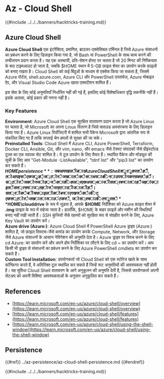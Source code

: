 # Az - Cloud Shell

{{#include ../../../banners/hacktricks-training.md}}

## Azure Cloud Shell

**Azure Cloud Shell** एक इंटरैक्टिव, प्रमाणित, ब्राउज़र-एक्सेसिबल टर्मिनल है जिसे Azure संसाधनों का प्रबंधन करने के लिए डिज़ाइन किया गया है, जो Bash या PowerShell के साथ काम करने की लचीलापन प्रदान करता है। यह एक अस्थायी, प्रति-सेशन होस्ट पर चलता है जो 20 मिनट की निष्क्रियता के बाद टाइमआउट हो जाता है, जबकि $HOME स्थान में 5-GB फ़ाइल शेयर का उपयोग करके फ़ाइलों को बनाए रखता है। Cloud Shell को कई बिंदुओं के माध्यम से एक्सेस किया जा सकता है, जिसमें Azure पोर्टल, shell.azure.com, Azure CLI और PowerShell दस्तावेज़, Azure मोबाइल ऐप, और Visual Studio Code Azure खाता एक्सटेंशन शामिल हैं।

इस सेवा के लिए कोई अनुमतियाँ निर्धारित नहीं की गई हैं, इसलिए कोई विशेषाधिकार वृद्धि तकनीकें नहीं हैं। इसके अलावा, कोई प्रकार की गणना नहीं है।

### Key Features

**Environment**: Azure Cloud Shell एक सुरक्षित वातावरण प्रदान करता है जो Azure Linux पर चलता है, जो Microsoft का अपना Linux वितरण है जिसे क्लाउड अवसंरचना के लिए डिज़ाइन किया गया है। Azure Linux रिपॉजिटरी में शामिल सभी पैकेज Microsoft द्वारा आंतरिक रूप से संकलित किए गए हैं ताकि सप्लाई चेन हमलों से सुरक्षा की जा सके।  
**Preinstalled Tools**: Cloud Shell में Azure CLI, Azure PowerShell, Terraform, Docker CLI, Ansible, Git, और vim, nano, और emacs जैसे टेक्स्ट संपादकों जैसे प्रीइंस्टॉल्ड टूल्स का एक व्यापक सेट शामिल है। ये टूल उपयोग के लिए तैयार हैं। स्थापित पैकेज और मॉड्यूल की सूची के लिए आप "Get-Module -ListAvailable", "tdnf list" और "pip3 list" का उपयोग कर सकते हैं।  
**$HOME persistence**: जब आप पहली बार Azure Cloud Shell शुरू करते हैं, तो आप इसे एक जुड़े स्टोरेज खाते के साथ या बिना उपयोग कर सकते हैं। स्टोरेज को न जोड़ने का विकल्प एक अस्थायी सत्र बनाता है जहां फ़ाइलें सत्र समाप्त होने पर हटा दी जाती हैं। सत्रों के बीच फ़ाइलों को बनाए रखने के लिए, एक स्टोरेज खाता माउंट करें, जो स्वचालित रूप से **$HOME\clouddrive** के रूप में जुड़ता है, आपके **$HOME** निर्देशिका को Azure फ़ाइल शेयर में **.img** फ़ाइल के रूप में सहेजा जाता है। हालाँकि, $HOME के बाहर फ़ाइलें और मशीन की स्थितियाँ बनाए नहीं रखी जाती हैं। SSH कुंजियों जैसे रहस्यों को सुरक्षित रूप से संग्रहीत करने के लिए, Azure Key Vault का उपयोग करें।  
**Azure drive (Azure:)**: Azure Cloud Shell में PowerShell Azure ड्राइव (Azure:) शामिल है, जो फ़ाइल सिस्टम-जैसे कमांड का उपयोग करके Compute, Network, और Storage जैसे Azure संसाधनों के आसान नेविगेशन की अनुमति देता है। Azure ड्राइव पर स्विच करने के लिए cd Azure: का उपयोग करें और अपने होम निर्देशिका पर लौटने के लिए cd ~ का उपयोग करें। आप किसी भी ड्राइव से संसाधनों का प्रबंधन करने के लिए Azure PowerShell cmdlets का उपयोग कर सकते हैं।  
**Custom Tool Installation**: उपयोगकर्ता जो Cloud Shell को एक स्टोरेज खाते के साथ कॉन्फ़िगर करते हैं, वे अतिरिक्त टूल स्थापित कर सकते हैं जिन्हें रूट अनुमतियों की आवश्यकता नहीं होती है। यह सुविधा Cloud Shell वातावरण के आगे अनुकूलन की अनुमति देती है, जिससे उपयोगकर्ता अपनी सेटअप को अपनी विशिष्ट आवश्यकताओं के अनुसार अनुकूलित कर सकते हैं।

## References

- [https://learn.microsoft.com/en-us/azure/cloud-shell/overview](https://learn.microsoft.com/en-us/azure/cloud-shell/overview)
- [https://learn.microsoft.com/en-us/azure/cloud-shell/features](https://learn.microsoft.com/en-us/azure/cloud-shell/features)
- [https://learn.microsoft.com/en-us/azure/cloud-shell/using-the-shell-window](https://learn.microsoft.com/en-us/azure/cloud-shell/using-the-shell-window)

## Persistence

{{#ref}}
../az-persistence/az-cloud-shell-persistence.md
{{#endref}}

{{#include ../../../banners/hacktricks-training.md}}

